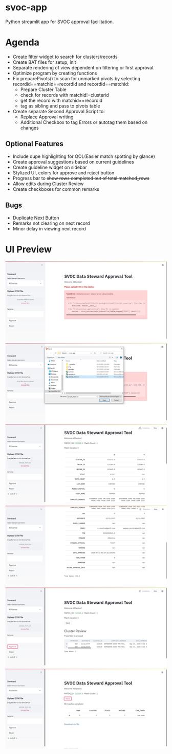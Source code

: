 # svoc-app
Python streamlit app for SVOC approval facilitation. 

# Agenda
* Create filter widget to search for clusters/records
* Create BAT files for setup, init
* Separate rendering of view dependent on filtering or first approval.
* Optimize program by creating functions
* Fix preparePivots() to scan for unmarked pivots by selecting recordid==matchid==recordid and recordid==matchid:
    * Prepare Cluster Table
    * check for records with matchid!=clusterid
    * get the record with matchid==recordid
    * tag as sibling and pass to pivots table
* Create separate Second Approval Script to:
    * Replace Approval writing
    * Additional Checkbox to tag Errors  or autotag them based on changes

## Optional Features
* Include dupe highlighting for QOL(Easier match spotting by glance)
* Create approval suggestions based on current guidelines
* Create guideline widget on sidebar
* Stylized UI, colors for approve and reject button
* Progress bar to ~~show rows completed out of total matched_rows~~
* Allow edits during Cluster Review
* Create checkboxes for common remarks


## Bugs
* Duplicate Next Button
* Remarks not clearing on next record
* Minor delay in viewing next record

# UI Preview
![](img/9.1.JPG)
![](img/9.2.JPG)
![](img/9.3.JPG)
![](img/9.4.JPG)
![](img/9-cluster-review.JPG)
![](img/9-end.JPG)